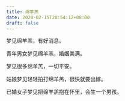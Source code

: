 ```yaml
---
title: 绵羊羔
date: 2020-02-15T20:54:12+08:00
draft: false
---
```


梦见绵羊羔，有好消息。


青年男女梦见绵羊羔，婚姻美满。


梦见很多绵羊羔，一切平安。


姑娘梦见轻轻拍打绵羊羔，很快就要出嫁。


已婚女子梦见把绵羊羔抱在怀里，会生一个男孩。
